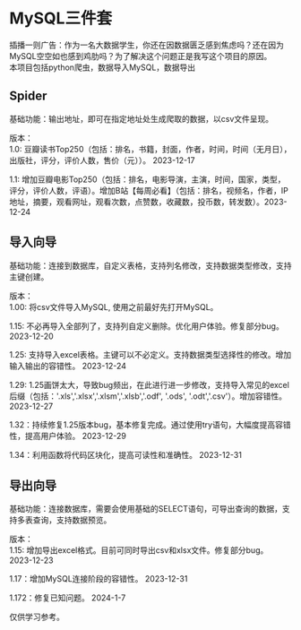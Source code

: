 # MySQL三件套 <br>
插播一则广告：作为一名大数据学生，你还在因数据匮乏感到焦虑吗？还在因为MySQL空空如也感到鸡肋吗？为了解决这个问题正是我写这个项目的原因。<br> 
本项目包括python爬虫，数据导入MySQL，数据导出<br>

## Spider <br>
基础功能：输出地址，即可在指定地址处生成爬取的数据，以csv文件呈现。 <br>

版本： <br>
1.0: 豆瓣读书Top250（包括：排名，书籍，封面，作者，时间，时间（无月日），出版社，评分，评价人数，售价（元））。 2023-12-17<br>

1.1: 增加豆瓣电影Top250（包括：排名，电影导演，主演，时间，国家，类型，评分，评价人数，评语）。增加B站【每周必看】（包括：排名，视频名，作者，IP地址，摘要，观看网址，观看次数，点赞数，收藏数，投币数，转发数）。2023-12-24 <br>

## 导入向导 <br>
基础功能：连接到数据库，自定义表格，支持列名修改，支持数据类型修改，支持主键创建。<br>

版本：<br>
1.00: 将csv文件导入MySQL, 使用之前最好先打开MySQL。 <br>

1.15: 不必再导入全部列了，支持列自定义删除。优化用户体验。修复部分bug。 2023-12-20<br>

1.25: 支持导入excel表格。主键可以不必定义。支持数据类型选择性的修改。增加输入输出的容错性。 2023-12-24<br>

1.29: 1.25画饼太大，导致bug频出，在此进行进一步修改，支持导入常见的excel后缀（包括：'.xls','.xlsx','.xlsm','.xlsb','.odf', '.ods', '.odt','.csv'）。增加容错性。 2023-12-27<br>

1.32：持续修复1.25版本bug，基本修复完成。通过使用try语句，大幅度提高容错性，提高用户体验。  2023-12-29<br>

1.34：利用函数将代码区块化，提高可读性和准确性。  2023-12-31<br>

## 导出向导<br>
基础功能：连接数据库，需要会使用基础的SELECT语句，可导出查询的数据，支持多表查询，支持数据预览。 <br>

版本：<br>
1.15: 增加导出excel格式。目前可同时导出csv和xlsx文件。修复部分bug。 2023-12-23<br>

1.17：增加MySQL连接阶段的容错性。  2023-12-31<br>

1.172：修复已知问题。  2024-1-7<br>






仅供学习参考。
